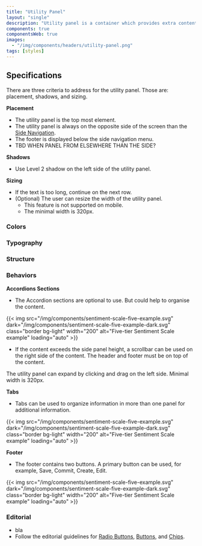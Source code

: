 ```yaml
---
title: "Utility Panel"
layout: "single"
description: "Utility panel is a container which provides extra content alongside with the primary screen content."
components: true
componentsWeb: true
images:
  - "/img/components/headers/utility-panel.png"
tags: [styles]
---
```


## Specifications

There are three criteria to address for the utility panel. Those are: placement, shadows, and sizing.

**Placement**

- The utility panel is the top most element.
- The utility panel is always on the opposite side of the screen than the [Side Navigation](/components/web/side-navigation/).
- The footer is displayed below the side navigation menu.
- TBD WHEN PANEL FROM ELSEWHERE THAN THE SIDE?

**Shadows**

- Use Level 2 shadow on the left side of the utility panel.

**Sizing**

- If the text is too long, continue on the next row.
- (Optional) The user can resize the width of the utility panel.
  - This feature is not supported on mobile.
  - The minimal width is 320px.

### Colors

### Typography

### Structure

### Behaviors

**Accordions Sections**

- The Accordion sections are optional to use. But could help to organise the content.

{{< img src="/img/components/sentiment-scale-five-example.svg" dark="/img/components/sentiment-scale-five-example-dark.svg" class="border bg-light" width="200" alt="Five-tier Sentiment Scale example" loading="auto" >}}

- If the content exceeds the side panel height, a scrollbar can be used on the right side of the content. The header and footer must be on top of the content.

The utility panel can expand by clicking and drag on the left side.
Minimal width is 320px.

**Tabs**

- Tabs can be used to organize information in more than one panel for additional information.

{{< img src="/img/components/sentiment-scale-five-example.svg" dark="/img/components/sentiment-scale-five-example-dark.svg" class="border bg-light" width="200" alt="Five-tier Sentiment Scale example" loading="auto" >}}

**Footer**

- The footer contains two buttons. A primary button can be used, for example, Save, Commit, Create, Edit.

{{< img src="/img/components/sentiment-scale-five-example.svg" dark="/img/components/sentiment-scale-five-example-dark.svg" class="border bg-light" width="200" alt="Five-tier Sentiment Scale example" loading="auto" >}}

### Editorial

- bla
- Follow the editorial guidelines for [Radio Buttons](/components/web/radio-buttons/), [Buttons](/components/web/buttons/), and [Chips](/components/web/chips/).
